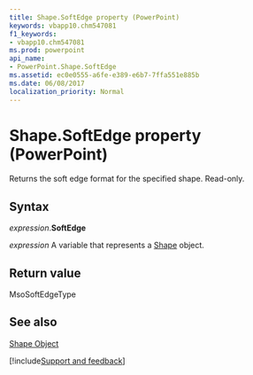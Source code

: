 ```yaml
---
title: Shape.SoftEdge property (PowerPoint)
keywords: vbapp10.chm547081
f1_keywords:
- vbapp10.chm547081
ms.prod: powerpoint
api_name:
- PowerPoint.Shape.SoftEdge
ms.assetid: ec0e0555-a6fe-e389-e6b7-7ffa551e885b
ms.date: 06/08/2017
localization_priority: Normal
---
```



# Shape.SoftEdge property (PowerPoint)

Returns the soft edge format for the specified shape. Read-only.


## Syntax

_expression_.**SoftEdge**

 _expression_ A variable that represents a [Shape](./PowerPoint.Shape.md) object.


## Return value

MsoSoftEdgeType


## See also


[Shape Object](PowerPoint.Shape.md)

[!include[Support and feedback](~/includes/feedback-boilerplate.md)]